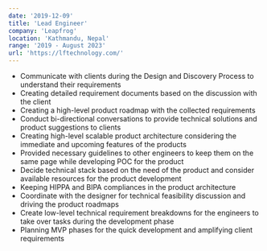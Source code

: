 ```yaml
---
date: '2019-12-09'
title: 'Lead Engineer'
company: 'Leapfrog'
location: 'Kathmandu, Nepal'
range: '2019 - August 2023'
url: 'https://lftechnology.com/'
---
```


- Communicate with clients during the Design and Discovery Process to understand their requirements
- Creating detailed requirement documents based on the discussion with the client
- Creating a high-level product roadmap with the collected requirements
- Conduct bi-directional conversations to provide technical solutions and product suggestions to clients
- Creating high-level scalable product architecture considering the immediate and upcoming features of the products
- Provided necessary guidelines to other engineers to keep them on the same page while developing POC for the product
- Decide technical stack based on the need of the product and consider available resources for the product development
- Keeping HIPPA and BIPA compliances in the product architecture
- Coordinate with the designer for technical feasibility discussion and driving the product roadmaps
- Create low-level technical requirement breakdowns for the engineers to take over tasks during the development phase
- Planning MVP phases for the quick development and amplifying client requirements
